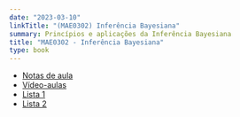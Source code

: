 ```yaml
---
date: "2023-03-10"
linkTitle: "(MAE0302) Inferência Bayesiana"
summary: Princípios e aplicações da Inferência Bayesiana
title: "MAE0302 - Inferência Bayesiana"
type: book
---
```


- [Notas de aula](https://github.com/rbstern/bayesian_inference_book/raw/master/book.pdf)
- [Vídeo-aulas](https://www.youtube.com/c/rafaelstern/playlists?view=50&sort=dd&shelf_id=2)
- [Lista 1](https://www.overleaf.com/read/tnrbwjjgjcbc)
- [Lista 2](https://www.overleaf.com/read/jjqqphynhgbw)